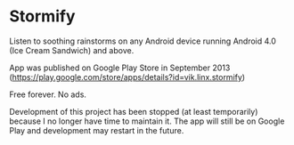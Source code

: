 Stormify
========

Listen to soothing rainstorms on any Android device running Android 4.0 (Ice Cream Sandwich) and above. 

App was published on Google Play Store in September 2013 (https://play.google.com/store/apps/details?id=vik.linx.stormify)

Free forever. No ads. 

Development of this project has been stopped (at least temporarily) because I no longer have time to maintain it. The app will still be on Google Play and development may restart in the future.
